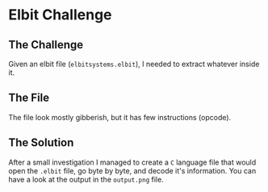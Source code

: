 # Elbit Challenge

## The Challenge
Given an elbit file (`elbitsystems.elbit`), I needed to extract whatever inside it.

## The File
The file look mostly gibberish, but it has few instructions (opcode).

## The Solution
After a small investigation I managed to create a `C` language file that would open the `.elbit` file, go byte by byte, and decode it's information.
You can have a look at the output in the `output.png` file.

